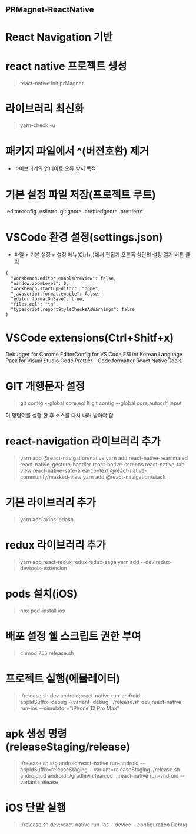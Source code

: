 ## PRMagnet-ReactNative

# React Navigation 기반

# react native 프로젝트 생성

> react-native init prMagnet

# 라이브러리 최신화

> yarn-check -u

# 패키지 파일에서 ^(버전호환) 제거

- 라이브러리의 업데이트 오류 방지 목적

# 기본 설정 파일 저장(프로젝트 루트)

.editorconfig
.eslintrc
.gitignore
.prettierignore
.prettierrc

# VSCode 환경 설정(settings.json)

- 파일 > 기본 설정 > 설정 메뉴(Ctrl+,)에서 편집기 오른쪽 상단의 설정 열기 버튼 클릭

```
{
  "workbench.editor.enablePreview": false,
  "window.zoomLevel": 0,
  "workbench.startupEditor": "none",
  "javascript.format.enable": false,
  "editor.formatOnSave": true,
  "files.eol": "\n",
  "typescript.reportStyleChecksAsWarnings": false
}
```

# VSCode extensions(Ctrl+Shitf+x)

Debugger for Chrome
EditorConfig for VS Code
ESLint
Korean Language Pack for Visual Studio Code
Prettier - Code formatter
React Native Tools

# GIT 개행문자 설정

> git config --global core.eol lf
> git config --global core.autocrlf input

이 명령어를 실행 한 후 소스를 다시 내려 받아야 함

# react-navigation 라이브러리 추가

> yarn add @react-navigation/native
> yarn add react-native-reanimated react-native-gesture-handler react-native-screens react-native-tab-view react-native-safe-area-context @react-native-community/masked-view
> yarn add @react-navigation/stack

# 기본 라이브러리 추가

> yarn add axios lodash

# redux 라이브러리 추가

> yarn add react-redux redux redux-saga
> yarn add --dev redux-devtools-extension

# pods 설치(iOS)

> npx pod-install ios

# 배포 설정 쉘 스크립트 권한 부여

> chmod 755 release.sh

# 프로젝트 실행(에뮬레이터)

> ./release.sh dev android;react-native run-android --appIdSuffix=debug --variant=debug'
> ./release.sh dev;react-native run-ios --simulator="iPhone 12 Pro Max"

# apk 생성 명령(releaseStaging/release)

> ./release.sh stg android;react-native run-android --appIdSuffix=releaseStaging --variant=releaseStaging
> ./release.sh android;cd android;./gradlew clean;cd ..;react-native run-android --variant=release

# iOS 단말 실행

> ./release.sh dev;react-native run-ios --device --configuration Debug
